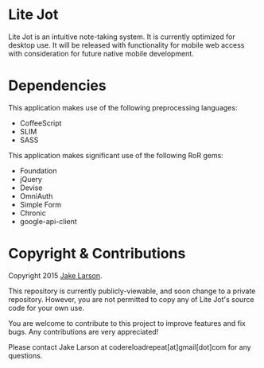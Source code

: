 # Lite Jot
Lite Jot is an intuitive note-taking system. It is currently optimized for desktop use. It will be released with functionality for mobile web access with consideration for future native mobile development.

# Dependencies
This application makes use of the following preprocessing languages:
<ul>
  <li>CoffeeScript</li>
  <li>SLIM</li>
  <li>SASS</li>
</ul>

This application makes significant use of the following RoR gems:
<ul>
  <li>Foundation</li>
  <li>jQuery</li>
  <li>Devise</li>
  <li>OmniAuth</li>
  <li>Simple Form</li>
  <li>Chronic</li>
  <li>google-api-client</li>
</ul>

# Copyright & Contributions
Copyright 2015 <a href="http://www.codereloadrepeat.com">Jake Larson</a>.

This repository is currently publicly-viewable, and soon change to a private repository. However, you are not permitted to copy any of Lite Jot's source code for your own use.

You are welcome to contribute to this project to improve features and fix bugs. Any contributions are very appreciated!

Please contact Jake Larson at codereloadrepeat[at]gmail[dot]com for any questions.

